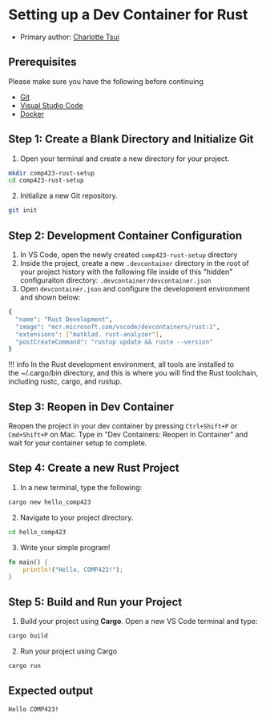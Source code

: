 # Setting up a Dev Container for Rust

* Primary author: [Charlotte Tsui](https://github.com/charlottetsui/comp423-course-notes)

<!-- Tutorial Content Requirements
Your tutorials should include:

Prerequisites
Step-by-step instructions for creating a new Dev Container project for your language
Should start from a blank directory and include git initialization
Dev Container configuration file explanations
Steps to create a new project, write a basic "Hello COMP423" program, compile, and run
The program's requirement is that it simply prints "Hello COMP423" out to standard output
Make use of Material for MkDocs features to enhance your documentation:

Code blocks with syntax highlighting for configuration files and commands
Admonitions for important notes and warnings
You can cite and reuse instructions from the 423 MkDocs tutorial if useful. -->

## Prerequisites
Please make sure you have the following before continuing

- [Git](https://git-scm.com/)
- [Visual Studio Code](https://code.visualstudio.com/)
- [Docker](https://www.docker.com/)

## Step 1: Create a Blank Directory and Initialize Git
1. Open your terminal and create a new directory for your project.

```bash
mkdir comp423-rust-setup 
cd comp423-rust-setup
```
2. Initialize a new Git repository.

```bash
git init
```

## Step 2: Development Container Configuration
1. In VS Code, open the newly created `comp423-rust-setup` directory
2. Inside the project, create a new `.devcontainer` directory in the root of your project history with the following file inside of this "hidden" configuraiton directory:
`.devcontainer/devcontainer.json`
3. Open `devcontainer.json` and configure the development environment and shown below:
```bash
{
  "name": "Rust Development",
  "image": "mcr.microsoft.com/vscode/devcontainers/rust:1",
  "extensions": ["matklad. rust-analyzer"],
  "postCreateCommand": "rustup update && ruste --version"
}
```
!!! info
      In the Rust development environment, all tools are installed to the ~/.cargo/bin directory, and this is where you will find the Rust toolchain, including rustc, cargo, and rustup.

## Step 3: Reopen in Dev Container
Reopen the project in your dev container by pressing `Ctrl+Shift+P` or `Cmd+Shift+P` on Mac. Type in "Dev Containers: Reopen in Container" and wait for your container setup to complete.

## Step 4: Create a new Rust Project
1. In a new terminal, type the following:
```bash
cargo new hello_comp423
```
2. Navigate to your project directory.
```bash
cd hello_comp423
```
3. Write your simple program!
```rust
fn main() {
    println!("Hello, COMP423!");
}
```

## Step 5: Build and Run your Project
1. Build your project using **Cargo**. Open a new VS Code terminal and type:
```bash
cargo build
```
2. Run your project using Cargo
```bash
cargo run
```
## Expected output
```bash
Hello COMP423!
```